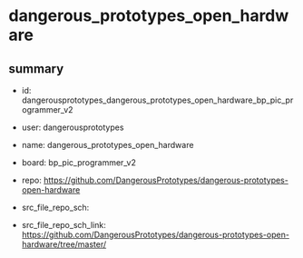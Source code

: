 # dangerous_prototypes_open_hardware
 
## summary 
* id: dangerousprototypes_dangerous_prototypes_open_hardware_bp_pic_programmer_v2
* user: dangerousprototypes
* name: dangerous_prototypes_open_hardware
* board: bp_pic_programmer_v2
* repo: https://github.com/DangerousPrototypes/dangerous-prototypes-open-hardware



* src_file_repo_sch: 
* src_file_repo_sch_link: https://github.com/DangerousPrototypes/dangerous-prototypes-open-hardware/tree/master/






